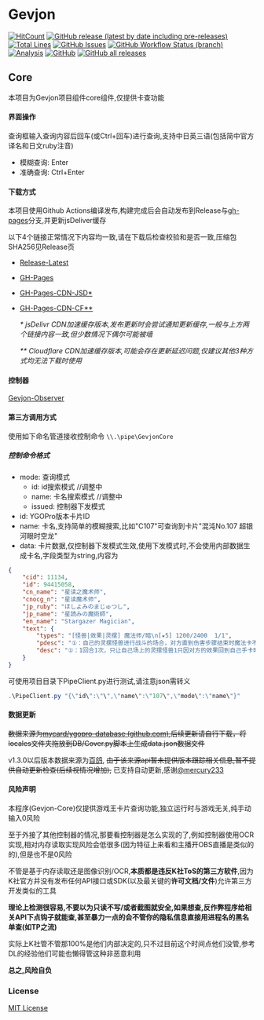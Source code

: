 # Gevjon
[![HitCount](https://hits.dwyl.com/RyoLee/Gevjon.svg?style=flat-square)](https://github.com/RyoLee/Gevjon)
[![GitHub release (latest by date including pre-releases)](https://img.shields.io/github/v/release/RyoLee/Gevjon?label=Release&include_prereleases&style=flat-square#?sort=date)](https://github.com/RyoLee/Gevjon/releases/latest)
[![Total Lines](https://img.shields.io/tokei/lines/github.com/RyoLee/Gevjon?label=Total%20Lines&style=flat-square)](https://github.com/RyoLee/Gevjon)
[![GitHub Issues](https://img.shields.io/github/issues/RyoLee/Gevjon?label=Issues&style=flat-square)](https://github.com/RyoLee/Gevjon/issues)
[![GitHub Workflow Status (branch)](https://img.shields.io/github/workflow/status/RyoLee/Gevjon/CI/master?label=CI&style=flat-square)](https://github.com/RyoLee/Gevjon/actions/workflows/deploy.yml)
[![Analysis](https://img.shields.io/codefactor/grade/github/RyoLee/Gevjon?label=Code%20Quality&style=flat-square)](https://www.codefactor.io/repository/github/ryolee/gevjon)
[![GitHub](https://img.shields.io/github/license/RyoLee/Gevjon?style=flat-square)](https://github.com/RyoLee/Gevjon/blob/master/LICENSE)
[![GitHub all releases](https://img.shields.io/github/downloads/RyoLee/Gevjon/total?logo=Github&style=flat-square)](https://github.com/RyoLee/Gevjon/releases/latest)
## Core

本项目为Gevjon项目组件core组件,仅提供卡查功能

#### 界面操作

查询框输入查询内容后回车(或Ctrl+回车)进行查询,支持中日英三语(包括简中官方译名和日文ruby注音)

- 模糊查询: Enter
- 准确查询: Ctrl+Enter

#### 下载方式

本项目使用Github Actions编译发布,构建完成后会自动发布到Release与[gh-pages](https://github.com/RyoLee/Gevjon/tree/gh-pages)分支,并更新jsDeliver缓存

以下4个链接正常情况下内容均一致,请在下载后检查校验和是否一致,压缩包SHA256见Release页

- [Release-Latest](https://github.com/RyoLee/Gevjon/releases/latest)

- [GH-Pages](https://github.com/RyoLee/Gevjon/raw/gh-pages/Gevjon.7z)

- [GH-Pages-CDN-JSD*](https://cdn.jsdelivr.net/gh/RyoLee/Gevjon@gh-pages/Gevjon.7z)

- [GH-Pages-CDN-CF**](https://raw.githubusercontents.com/RyoLee/Gevjon/gh-pages/Gevjon.7z)
    
    *\* jsDelivr CDN加速缓存版本,发布更新时会尝试通知更新缓存,一般与上方两个链接内容一致,但少数情况下偶尔可能被墙*

    *\*\* Cloudflare CDN加速缓存版本,可能会存在更新延迟问题,仅建议其他3种方式均无法下载时使用*

#### 控制器

[Gevjon-Observer](https://github.com/RyoLee/Gevjon-Observer)

#### 第三方调用方式

使用如下命名管道接收控制命令
```\\.\pipe\GevjonCore```

##### 控制命令格式

- mode: 查询模式
  - id: id搜索模式  //调整中
  - name: 卡名搜索模式 //调整中
  - issued: 控制器下发模式
- id: YGOPro版本卡片ID
- name: 卡名,支持简单的模糊搜索,比如"C107"可查询到卡片"混沌No.107 超银河眼时空龙"
- data: 卡片数据,仅控制器下发模式生效,使用下发模式时,不会使用内部数据生成卡名,字段类型为string,内容为
```json
{
	"cid": 11134,
	"id": 94415058,
	"cn_name": "星读之魔术师",
	"cnocg_n": "星读魔术师",
	"jp_ruby": "ほしよみのまじゅつし",
	"jp_name": "星読みの魔術師",
	"en_name": "Stargazer Magician",
	"text": {
		"types": "[怪兽|效果|灵摆] 魔法师/暗\n[★5] 1200/2400  1/1",
		"pdesc": "①：自己的灵摆怪兽进行战斗的场合，对方直到伤害步骤结束时魔法卡不能发动。\n②：另一边的自己的灵摆区域没有「魔术师」卡或者「异色眼」卡存在的场合，这张卡的灵摆刻度变成4。",
		"desc": "①：1回合1次，只让自己场上的灵摆怪兽1只因对方的效果回到自己手卡时才能发动。那1只同名怪兽从手卡特殊召唤。"
	}
}
```

可使用项目目录下PipeClient.py进行测试,请注意json需转义

```powershell
.\PipeClient.py "{\"id\":\"\",\"name\":\"107\",\"mode\":\"name\"}"
```

#### 数据更新

~~数据来源为[mycard/ygopro-database (github.com)](https://github.com/mycard/ygopro-database),后续更新请自行下载，将locales文件夹拖放到DB/Cover.py脚本上生成data.json数据文件~~

v1.3.0以后版本数据来源为[百鸽](https://ygocdb.com/), ~~由于该来源api暂未提供版本跟踪相关信息,暂不提供自动更新检查(后续视情况增加),~~ 已支持自动更新,感谢[@mercury233](https://github.com/mercury233)

#### 风险声明

本程序(Gevjon-Core)仅提供游戏王卡片查询功能,独立运行时与游戏无关,纯手动输入0风险

至于外接了其他控制器的情况,那要看控制器是怎么实现的了,例如控制器使用OCR实现,相对内存读取实现风险会低很多(因为特征上来看和主播开OBS直播是类似的的),但是也不是0风险

不管是基于内存读取还是图像识别/OCR,**本质都是违反K社ToS的第三方软件**,因为K社官方并没有发布任何API接口或SDK(以及最关键的**许可文档/文件**)允许第三方开发类似的工具

**理论上检测很容易,不要以为只读不写/或者截图就安全,如果想查,反作弊程序给相关API下点钩子就能查,甚至暴力一点的会不管你的隐私信息直接用进程名的黑名单查(如TP之流)**

实际上K社管不管那100%是他们内部决定的,只不过目前这个时间点他们没管,参考DL的经验他们可能也懒得管这种非恶意利用

**总之,风险自负**

### License

[MIT License](https://github.com/RyoLee/Gevjon/blob/master/LICENSE)
